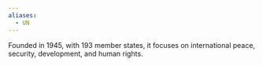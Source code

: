 ```yaml
---
aliases:
  - UN
---
```

Founded in 1945, with 193 member states, it focuses on international peace, security, development, and human rights.